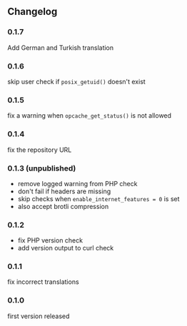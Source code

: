 ## Changelog

### 0.1.7

Add German and Turkish translation

### 0.1.6

skip user check if `posix_getuid()` doesn't exist

### 0.1.5

fix a warning when `opcache_get_status()` is not allowed

### 0.1.4

fix the repository URL


### 0.1.3 (unpublished)

- remove logged warning from PHP check
- don't fail if headers are missing
- skip checks when `enable_internet_features = 0` is set
- also accept brotli compression

### 0.1.2

- fix PHP version check
- add version output to curl check

### 0.1.1

fix incorrect translations


### 0.1.0

first version released
